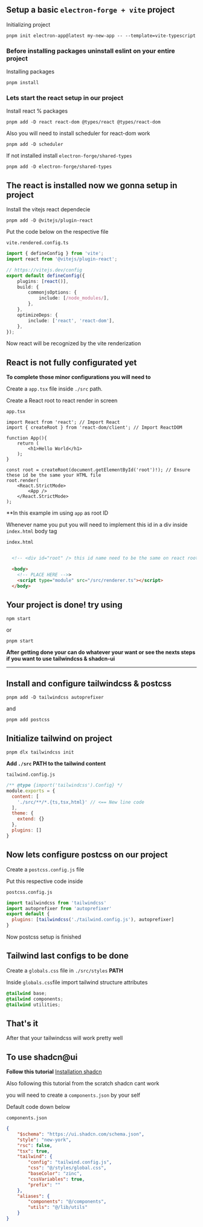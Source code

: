 ## Setup a basic ```electron-forge + vite``` project


Initializing project
```
pnpm init electron-app@latest my-new-app -- --template=vite-typescript
```

### **Before installing packages uninstall eslint on your entire project**

Installing packages
```
pnpm install
```

### Lets start the react setup in our project

Install react % packages
```
pnpm add -D react react-dom @types/react @types/react-dom
```

Also you will need to install scheduler for react-dom work
```
pnpm add -D scheduler
```

If not installed install ```electron-forge/shared-types```
```
pnpm add -D electron-forge/shared-types
```

## The react is installed now we gonna setup in project

Install the vitejs react dependecie
```
pnpm add -D @vitejs/plugin-react
```

Put the code below on the respective file

```vite.rendered.config.ts```
```typescript
import { defineConfig } from 'vite';
import react from '@vitejs/plugin-react';

// https://vitejs.dev/config
export default defineConfig({
    plugins: [react()],
    build: {
        commonjsOptions: {
            include: [/node_modules/],
        },
    },
    optimizeDeps: {
        include: ['react', 'react-dom'],
    },
});
```

Now react will be recognized by the vite renderization

## React is not fully configurated yet

**To complete those minor configurations you will need to**

Create a ```app.tsx``` file inside ```./src``` path.

Create a React root to react render in screen

```app.tsx```
```tsx
import React from 'react'; // Import React
import { createRoot } from 'react-dom/client'; // Import ReactDOM

function App(){
    return (
        <h1>Hello World</h1>
    );
}

const root = createRoot(document.getElementById('root')!); // Ensure these id be the same your HTML file
root.render(
    <React.StrictMode>
        <App />
    </React.StrictMode>
);
```

**In this example im using ```app``` as root ID

Whenever name you put you will need to implement this id in a div inside ```index.html``` body tag

```index.html```
```html

  <!-- <div id="root" /> this id name need to be the same on react root file -->

  <body>
    <!-- PLACE HERE -->>
    <script type="module" src="/src/renderer.ts"></script>
  </body>

```

## Your project is done! try using 

```npm
npm start
``` 
or
```pnpm
pnpm start
```

**After getting done your can do whatever your want or see the nexts steps if you want to use tailwindcss & shadcn-ui**
______________________________________________________________________________________________________________________
## Install and configure tailwindcss & postcss

```npm
pnpm add -D tailwindcss autoprefixer
```
and
```npm
pnpm add postcss
```

## Initialize tailwind on project

```npm
pnpm dlx tailwindcss init
```

**Add ```./src``` **PATH** to the tailwind content**

```tailwind.config.js```
```javascript
/** @type {import('tailwindcss').Config} */
module.exports = {
  content: [
    './src/**/*.{ts,tsx,html}' // <== New line code
  ],
  theme: {
    extend: {}
  },
  plugins: []
}

```

## Now lets configure postcss on our project 

Create a ```postcss.config.js``` file

Put this respective code inside

```postcss.config.js```
```javascript
import tailwindcss from 'tailwindcss'
import autoprefixer from 'autoprefixer'
export default {
  plugins: [tailwindcss('./tailwind.config.js'), autoprefixer]
}
```

Now postcss setup is finished

## Tailwind last configs to be done

Create a ```globals.css``` file in ```./src/styles``` **PATH**

Inside ```globals.css```file import tailwind structure attributes

```css
@tailwind base;
@tailwind components;
@tailwind utilities;
```

## That's it

After that your tailwindcss will work pretty well


## To use shadcn@ui

**Follow this tutorial**
[Installation shadcn](https://ui.shadcn.com/docs/installation/manual)

Also following this tutorial from the scratch shadcn cant work

you will need to create a ```components.json``` by your self

Default code down below

```components.json```
```json
{
    "$schema": "https://ui.shadcn.com/schema.json",
    "style": "new-york",
    "rsc": false,
    "tsx": true,
    "tailwind": {
        "config": "tailwind.config.js",
        "css": "@/styles/global.css",
        "baseColor": "zinc",
        "cssVariables": true,
        "prefix": ""
    },
    "aliases": {
        "components": "@/components",
        "utils": "@/lib/utils"
    }
}
